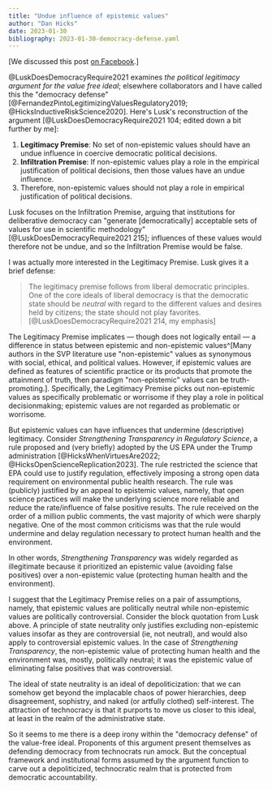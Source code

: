 ```yaml
---
title: "Undue influence of epistemic values"
author: "Dan Hicks"
date: 2023-01-30
bibliography: 2023-01-30-democracy-defense.yaml
---
```


[We discussed this post [on Facebook](https://www.facebook.com/hicks.daniel.j/posts/pfbid0UYjAapCWUSVvtfqg5bM5viGYJ3fCR9XU5DGLBkAcGn1u6cEoCrAymY2nRBbBtqqxl?comment_id=1342087143214313&notif_id=1675111791180975&notif_t=feed_comment&ref=notif).]

@LuskDoesDemocracyRequire2021 examines *the political legitimacy argument for the value free ideal*; elsewhere collaborators and I have called this the "democracy defense" [@FernandezPintoLegitimizingValuesRegulatory2019; @HicksInductiveRiskScience2020].  Here's Lusk's reconstruction of the argument [@LuskDoesDemocracyRequire2021 104\; edited down a bit further by me]: 

1. **Legitimacy Premise**: No set of non-epistemic values should have an undue influence in coercive democratic political decisions. 
2. **Infiltration Premise**: If non-epistemic values play a role in the empirical justification of political decisions, then those values have an undue influence. 
3. Therefore, non-epistemic values should not play a role in empirical justification of political decisions. 

Lusk focuses on the Infiltration Premise, arguing that institutions for deliberative democracy can "generate [democratically] acceptable sets of values for use in scientific methodology" [@LuskDoesDemocracyRequire2021 215]; influences of these values would therefore not be undue, and so the Infiltration Premise would be false.  

I was actually more interested in the Legitimacy Premise.  Lusk gives it a brief defense: 

> The legitimacy premise follows from liberal democratic principles.  One of the core ideals of liberal democracy is that the democratic state should be *neutral* with regard to the different values and desires held by citizens; the state should not play favorites.  [@LuskDoesDemocracyRequire2021 214, my emphasis]

The Legitimacy Premise implicates — though does not logically entail — a difference in status between epistemic and non-epistemic values^[Many authors in the SVP literature use "non-epistemic" values as synonymous with social, ethical, and political values.  However, if epistemic values are defined as features of scientific practice or its products that promote the attainment of truth, then paradigm "non-epistemic" values can be truth-promoting.].  Specifically, the Legitimacy Premise picks out non-epistemic values as specifically problematic or worrisome if they play a role in political decisionmaking; epistemic values are not regarded as problematic or worrisome.  

But epistemic values can have influences that undermine (descriptive) legitimacy.  Consider *Strengthening Transparency in Regulatory Science*, a rule proposed and (very briefly) adopted by the US EPA under the Trump administration [@HicksWhenVirtuesAre2022; @HicksOpenScienceReplication2023].  The rule restricted the science that EPA could use to justify regulation, effectively imposing a strong open data requirement on environmental public health research.  The rule was (publicly) justified by an appeal to epistemic values, namely, that open science practices will make the underlying science more reliable and reduce the rate/influence of false positive results.  The rule received on the order of a million public comments, the vast majority of which were sharply negative.  One of the most common criticisms was that the rule would undermine and delay regulation necessary to protect human health and the environment.  

In other words, *Strengthening Transparency* was widely regarded as illegitimate because it prioritized an epistemic value (avoiding false positives) over a non-epistemic value (protecting human health and the environment).  

I suggest that the Legitimacy Premise relies on a pair of assumptions, namely, that epistemic values are politically neutral while non-epistemic values are politically controversial.  Consider the block quotation from Lusk above.  A principle of state neutrality only justifies excluding non-epistemic values insofar as they are controversial (ie, not neutral), and would also apply to controversial epistemic values.  In the case of *Strengthening Transparency*, the non-epistemic value of protecting human health and the environment was, mostly, politically neutral; it was the epistemic value of eliminating false positives that was controversial.  

The ideal of state neutrality is an ideal of depoliticization:  that we can somehow get beyond the implacable chaos of power hierarchies, deep disagreement, sophistry, and naked (or artfully clothed) self-interest.  The attraction of technocracy is that it purports to move us closer to this ideal, at least in the realm of the administrative state.  

So it seems to me there is a deep irony within the "democracy defense" of the value-free ideal.  Proponents of this argument present themselves as defending democracy from technocrats run amock.  But the conceptual framework and institutional forms assumed by the argument function to carve out a depoliticized, technocratic realm that is protected from democratic accountability.  

